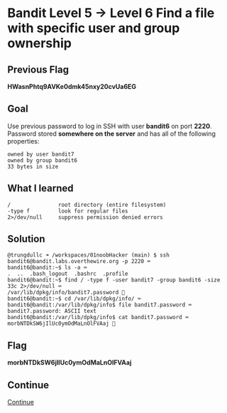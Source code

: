 # Bandit Level 5 → Level 6 Find a file with specific user and group ownership

## Previous Flag
<b>HWasnPhtq9AVKe0dmk45nxy20cvUa6EG</b>

## Goal
Use previous password to log in SSH with user <b>bandit6</b> on port <b>2220</b>.  Password stored <b>somewhere on the server</b> and has all of the following properties:
```
owned by user bandit7
owned by group bandit6
33 bytes in size
```

## What I learned
```
/               root directory (entire filesystem)
-type f         look for regular files
2>/dev/null     suppress permission denied errors
```

## Solution
```
@trungdullc ➜ /workspaces/01noobHacker (main) $ ssh bandit6@bandit.labs.overthewire.org -p 2220 ⌨️
bandit6@bandit:~$ ls -a ⌨️
.  ..  .bash_logout  .bashrc  .profile
bandit6@bandit:~$ find / -type f -user bandit7 -group bandit6 -size 33c 2>/dev/null ⌨️
/var/lib/dpkg/info/bandit7.password 👀
bandit6@bandit:~$ cd /var/lib/dpkg/info/ ⌨️
bandit6@bandit:/var/lib/dpkg/info$ file bandit7.password ⌨️
bandit7.password: ASCII text
bandit6@bandit:/var/lib/dpkg/info$ cat bandit7.password ⌨️
morbNTDkSW6jIlUc0ymOdMaLnOlFVAaj 🔐
```

## Flag
<b>morbNTDkSW6jIlUc0ymOdMaLnOlFVAaj</b>

## Continue
[Continue](/overthewire/Bandit0607.md)